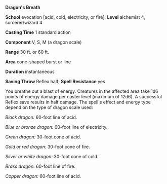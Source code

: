  **Dragon's Breath**

**School** evocation [acid, cold, electricity, or fire]; **Level** alchemist 4, sorcerer/wizard 4

**Casting Time** 1 standard action

**Component** V, S, M (a dragon scale)

**Range** 30 ft. or 60 ft.

**Area** cone-shaped burst or line

**Duration** instantaneous

**Saving Throw** Reflex half; **Spell Resistance** yes

You breathe out a blast of energy. Creatures in the affected area take 1d6 points of energy damage per caster level (maximum of 12d6). A successful Reflex save results in half damage. The spell's effect and energy type depend on the type of dragon scale used:

_Black dragon:_ 60-foot line of acid.

_Blue or bronze dragon:_ 60-foot line of electricity.

_Green dragon:_ 30-foot cone of acid.

_Gold or red dragon:_ 30-foot cone of fire.

_Silver or white dragon:_ 30-foot cone of cold.

_Brass dragon:_ 60-foot line of fire.

_Copper dragon:_ 60-foot line of acid.

